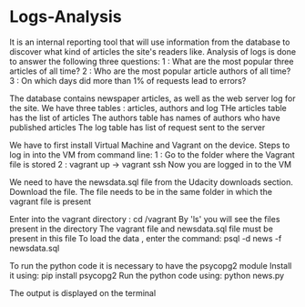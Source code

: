 # Logs-Analysis
It is an internal reporting tool that will use information from the database to discover what kind of articles the site's readers like.
Analysis of logs is done to answer the following three questions:
1 : What are the most popular three articles of all time?
2 : Who are the most popular article authors of all time?
3 : On which days did more than 1% of requests lead to errors?

The database contains newspaper articles, as well as the web server log for the site. 
We have three tables : articles, authors and log
THe articles table has the list of articles
The authors table has names of authors who have published articles
The log table has list of request sent to the server

We have to first install Virtual Machine and Vagrant on the device.
Steps to log in into the VM from command line:
1 : Go to the folder where the Vagrant file is stored 
2 : vagrant up -> vagrant ssh
Now you are logged in to the VM

We need to have the newsdata.sql file from the Udacity downloads section. Download the file.
The file needs to be in the same folder in which the vagrant file is present

Enter into the vagrant directory : cd /vagrant
By 'ls' you will see the files present in the directory
The vagrant file and newsdata.sql file must be present in this file
To load the data , enter the command: psql -d news -f newsdata.sql

To run the python code it is necessary to have the psycopg2 module
Install it using: pip install psycopg2
Run the python code using: python news.py

The output is displayed on the terminal


